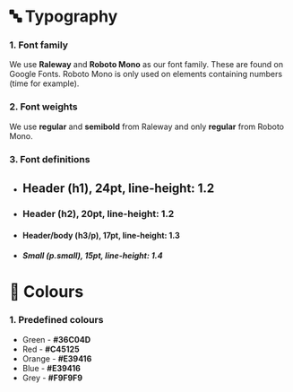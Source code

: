 # 🔤 Typography
### 1. Font family
We use **Raleway** and **Roboto Mono** as our font family. These are found on Google Fonts. Roboto Mono is only used on elements containing numbers (time for example).

### 2. Font weights
We use **regular** and **semibold** from Raleway and only **regular** from Roboto Mono.

### 3. Font definitions
* ## Header (h1), 24pt, line-height: 1.2
* ### Header (h2), 20pt, line-height: 1.2
* #### Header/body (h3/p), 17pt, line-height: 1.3
* ##### Small (p.small), 15pt, line-height: 1.4

# 🎨 Colours
### 1. Predefined colours
* Green - **#36C04D**
* Red - **#C45125**
* Orange - **#E39416**
* Blue - **#E39416**
* Grey - **#F9F9F9**
